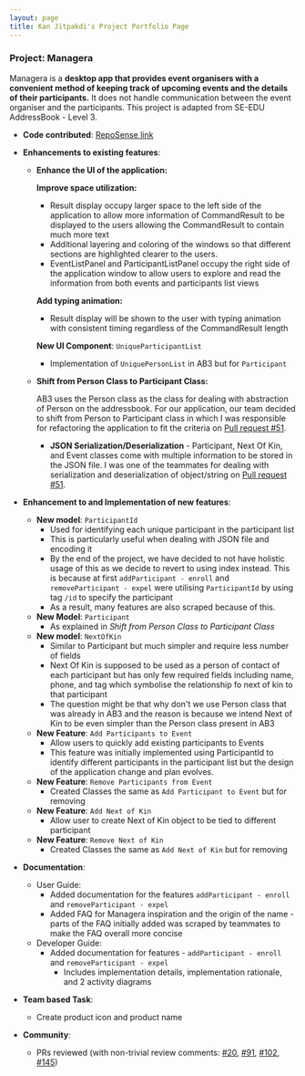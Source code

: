 ```yaml
---
layout: page
title: Kan Jitpakdi's Project Portfolio Page
---
```


### Project: Managera

Managera is a **desktop app that provides event organisers with a convenient method of keeping track of upcoming events and the details of their participants.**
It does not handle communication between the event organiser and the participants. This project is adapted from SE-EDU AddressBook - Level 3.

* **Code contributed**: [RepoSense link](https://nus-cs2103-ay2122s1.github.io/tp-dashboard/?search=AY2122S1-CS2103T-T10-2&sort=groupTitle&sortWithin=title&timeframe=commit&mergegroup=&groupSelect=groupByRepos&breakdown=true&checkedFileTypes=docs~functional-code~test-code~other&since=2021-09-17&tabOpen=true&tabType=authorship&tabAuthor=kanjitp&tabRepo=AY2122S1-CS2103T-T10-2%2Ftp%5Bmaster%5D&authorshipIsMergeGroup=false&authorshipFileTypes=docs~functional-code~test-code&authorshipIsBinaryFileTypeChecked=false)

* **Enhancements to existing features**:
  * **Enhance the UI of the application:**
    
    **Improve space utilization:**
      * Result display occupy larger space to the left side of the application to allow more information of 
        CommandResult to be displayed to the users allowing the CommandResult to contain much more text
      * Additional layering and coloring of the windows so that different sections are highlighted clearer to the users.
      * EventListPanel and ParticipantListPanel occupy the right side of the application window to allow users to 
        explore and read the information from both events and participants list views
        
    **Add typing animation:**
      * Result display will be shown to the user with typing animation with consistent timing
        regardless of the CommandResult length

    **New UI Component**: `UniqueParticipantList`
      * Implementation of `UniquePersonList` in AB3 but for `Participant`
        
  * **Shift from Person Class to Participant Class:**
    
    AB3 uses the Person class as the class for dealing with abstraction of Person on the addressbook. For our 
    application, our team decided to shift from Person to Participant class in which I was responsible for 
    refactoring the application to fit the criteria on [Pull request #51](https://github.com/AY2122S1-CS2103T-T10-2/tp/pull/51).
    
    * **JSON Serialization/Deserialization** - Participant, Next Of Kin, and Event classes come with multiple information to be 
      stored in the JSON file. I was one of the teammates for dealing with serialization and deserialization of 
      object/string on [Pull request #51](https://github.com/AY2122S1-CS2103T-T10-2/tp/pull/51).

* **Enhancement to and Implementation of new features**:
  * **New model**: `ParticipantId`
    * Used for identifying each unique participant in the participant list
    * This is particularly useful when dealing with JSON file and encoding it
    * By the end of the project, we have decided to not have holistic usage of this as we decide to revert to using index instead. This is because at first `addParticipant - enroll` and `removeParticipant - expel` were utilising `ParticipantId`  by using tag `/id` to specify the participant
    * As a result, many features are also scraped because of this.
  * **New Model**: `Participant`
    * As explained in _Shift from Person Class to Participant Class_
  * **New model**: `NextOfKin`
    * Similar to Participant but much simpler and require less number of fields
    * Next Of Kin is supposed to be used as a person of contact of each participant but has only few required fields including name, phone, and tag which symbolise the relationship fo next of kin to that participant
    * The question might be that why don't we use Person class that was already in AB3 and the reason is because we intend Next of Kin to be even simpler than the Person class present in AB3
  * **New Feature**: `Add Participants to Event`
    * Allow users to quickly add existing participants to Events
    * This feature was initially implemented using ParticipantId to identify different participants in the participant list but the design of the application change and plan evolves.
  * **New Feature**: `Remove Participants from Event`
    * Created Classes the same as `Add Participant to Event` but for removing
  * **New Feature**: `Add Next of Kin `
    * Allow user to create Next of Kin object to be tied to different participant
  * **New Feature**: `Remove Next of Kin`
    * Created Classes the same as `Add Next of Kin` but for removing

 

* **Documentation**:
  * User Guide:
    * Added documentation for the features `addParticipant - enroll` and `removeParticipant - expel`
    * Added FAQ for Managera inspiration and the origin of the name    - parts of the FAQ initially added was scraped by teammates to make the FAQ overall more concise
  * Developer Guide:
    * Added documentation for features - `addParticipant - enroll` and `removeParticipant - expel`
      * Includes implementation details, implementation rationale, and 2 activity diagrams

* **Team based Task**:
  * Create product icon and product name
* **Community**:
  * PRs reviewed (with non-trivial review comments: [\#20](https://github.com/AY2122S1-CS2103T-T10-2/tp/pull/20), [\#91](https://github.com/AY2122S1-CS2103T-T10-2/tp/pull/91), [\#102](https://github.com/AY2122S1-CS2103T-T10-2/tp/pull/102), [\#145](https://github.com/AY2122S1-CS2103T-T10-2/tp/pull/145))

  

